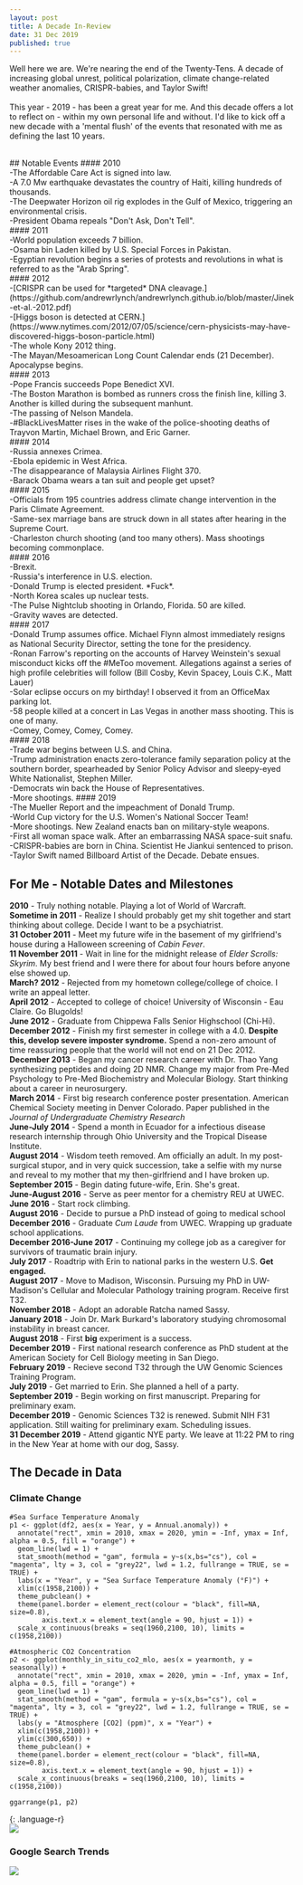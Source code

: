 ```yaml
---
layout: post
title: A Decade In-Review
date: 31 Dec 2019
published: true
---
```

Well here we are. We're nearing the end of the Twenty-Tens. A decade of increasing global unrest, political polarization, climate change-related weather anomalies, CRISPR-babies, and Taylor Swift!
<br><br>
This year - 2019 - has been a great year for me. And this decade offers a lot to reflect on - within my own personal life and without. I'd like to kick off a new decade with a 'mental flush' of the events that resonated with me as defining the last 10 years.

<br>
## Notable Events
#### 2010 <br>
-The Affordable Care Act is signed into law. <br>
-A 7.0 Mw earthquake devastates the country of Haiti, killing hundreds of thousands.<br>
-The Deepwater Horizon oil rig explodes in the Gulf of Mexico, triggering an environmental crisis.<br> 
-President Obama repeals "Don't Ask, Don't Tell".<br>
#### 2011<br>
-World population exceeds 7 billion.<br>
-Osama bin Laden killed by U.S. Special Forces in Pakistan. <br>
-Egyptian revolution begins a series of protests and revolutions in what is referred to as the "Arab Spring".<br>
#### 2012<br>
-[CRISPR can be used for *targeted* DNA cleavage.](https://github.com/andrewrlynch/andrewrlynch.github.io/blob/master/Jinek-et-al.-2012.pdf)<br>
-[Higgs boson is detected at CERN.](https://www.nytimes.com/2012/07/05/science/cern-physicists-may-have-discovered-higgs-boson-particle.html)<br>
-The whole Kony 2012 thing. <br>
-The Mayan/Mesoamerican Long Count Calendar ends (21 December). Apocalypse begins. <br>
#### 2013 <br>
-Pope Francis succeeds Pope Benedict XVI. <br>
-The Boston Marathon is bombed as runners cross the finish line, killing 3. Another is killed during the subsequent manhunt. <br>
-The passing of Nelson Mandela. <br>
-#BlackLivesMatter rises in the wake of the police-shooting deaths of Trayvon Martin, Michael Brown, and Eric Garner. <br> 
#### 2014 <br>
-Russia annexes Crimea. <br>
-Ebola epidemic in West Africa. <br>
-The disappearance of Malaysia Airlines Flight 370. <br>
-Barack Obama wears a tan suit and people get upset? <br>
#### 2015 <br>
-Officials from 195 countries address climate change intervention in the Paris Climate Agreement. <br>
-Same-sex marriage bans are struck down in all states after hearing in the Supreme Court.  <br>
-Charleston church shooting (and too many others). Mass shootings becoming commonplace. <br>
#### 2016 <br>
-Brexit. <br>
-Russia's interference in U.S. election. <br>
-Donald Trump is elected president. *Fuck*. <br>
-North Korea scales up nuclear tests. <br>
-The Pulse Nightclub shooting in Orlando, Florida. 50 are killed. <br>
-Gravity waves are detected. <br>
#### 2017 <br>
-Donald Trump assumes office. Michael Flynn almost immediately resigns as National Security Director, setting the tone for the presidency. <br>
-Ronan Farrow's reporting on the accounts of Harvey Weinstein's sexual misconduct kicks off the #MeToo movement. Allegations against a series of high profile celebrities will follow (Bill Cosby, Kevin Spacey, Louis C.K., Matt Lauer) <br>
-Solar eclipse occurs on my birthday! I observed it from an OfficeMax parking lot. <br>
-58 people killed at a concert in Las Vegas in another mass shooting. This is one of many. <br>
-Comey, Comey, Comey, Comey. <br>
#### 2018 <br>
-Trade war begins between U.S. and China. <br>
-Trump administration enacts zero-tolerance family separation policy at the southern border, spearheaded by Senior Policy Advisor and sleepy-eyed White Nationalist, Stephen Miller. <br>
-Democrats win back the House of Representatives. <br>
-More shootings.
#### 2019 <br>
-The Mueller Report and the impeachment of Donald Trump. <br>
-World Cup victory for the U.S. Women's National Soccer Team! <br>
-More shootings. New Zealand enacts ban on military-style weapons.<br>
-First all woman space walk. After an embarrassing NASA space-suit snafu. <br>
-CRISPR-babies are born in China. Scientist He Jiankui sentenced to prison. <br>
-Taylor Swift named Billboard Artist of the Decade. Debate ensues. <br>


## For Me - Notable Dates and Milestones <br>
**2010** - Truly nothing notable. Playing a lot of World of Warcraft. <br>
**Sometime in 2011** - Realize I should probably get my shit together and start thinking about college. Decide I want to be a psychiatrist. <br>
**31 October 2011** - Meet my future wife in the basement of my girlfriend's house during a Halloween screening of *Cabin Fever*. <br>
**11 November 2011** - Wait in line for the midnight release of *Elder Scrolls: Skyrim*. My best friend and I were there for about four hours before anyone else showed up. <br>
**March? 2012** - Rejected from my hometown college/college of choice. I write an appeal letter. <br>
**April 2012** - Accepted to college of choice! University of Wisconsin - Eau Claire. Go Blugolds! <br>
**June 2012** - Graduate from Chippewa Falls Senior Highschool (Chi-Hi).<br>
**December 2012** - Finish my first semester in college with a 4.0. **Despite this, develop severe imposter syndrome.** Spend a non-zero amount of time reassuring people that the world will not end on 21 Dec 2012. <br>
**December 2013** - Began my cancer research career with Dr. Thao Yang synthesizing peptides and doing 2D NMR. Change my major from Pre-Med Psychology to Pre-Med Biochemistry and Molecular Biology. Start thinking about a career in neurosurgery. <br>
**March 2014** - First big research conference poster presentation. American Chemical Society meeting in Denver Colorado. Paper published in the *Journal of Undergraduate Chemistry Research*<br>
**June-July 2014** - Spend a month in Ecuador for a infectious disease research internship through Ohio University and the Tropical Disease Institute. <br>
**August 2014** - Wisdom teeth removed. Am officially an adult. In my post-surgical stupor, and in very quick succession, take a selfie with my nurse and reveal to my mother that my then-girlfriend and I have broken up.<br>
**September 2015** - Begin dating future-wife, Erin. She's great. <br>
**June-August 2016** - Serve as peer mentor for a chemistry REU at UWEC. <br>
**June 2016** - Start rock climbing. <br>
**August 2016** - Decide to pursue a PhD instead of going to medical school <br>
**December 2016** - Graduate *Cum Laude* from UWEC. Wrapping up graduate school applications. <br>
**December 2016-June 2017** - Continuing my college job as a caregiver for survivors of traumatic brain injury. <br>
**July 2017** - Roadtrip with Erin to national parks in the western U.S. **Get engaged.**<br>
**August 2017** - Move to Madison, Wisconsin. Pursuing my PhD in UW-Madison's Cellular and Molecular Pathology training program. Receive first T32.<br>
**November 2018** - Adopt an adorable Ratcha named Sassy. <br>
**January 2018** - Join Dr. Mark Burkard's laboratory studying chromosomal instability in breast cancer. <br>
**August 2018** - First **big** experiment is a success. <br>
**December 2019** - First national research conference as PhD student at the American Society for Cell Biology meeting in San Diego. <br>
**February 2019** - Recieve second T32 through the UW Genomic Sciences Training Program. <br>
**July 2019** - Get married to Erin. She planned a hell of a party. <br>
**September 2019** - Begin working on first manuscript. Preparing for preliminary exam. <br>
**December 2019** - Genomic Sciences T32 is renewed. Submit NIH F31 application. Still waiting for preliminary exam. Scheduling issues. <br>
**31 December 2019** - Attend gigantic NYE party. We leave at 11:22 PM to ring in the New Year at home with our dog, Sassy. <br>


## The Decade in Data
### Climate Change
~~~
#Sea Surface Temperature Anomaly
p1 <- ggplot(df2, aes(x = Year, y = Annual.anomaly)) + 
  annotate("rect", xmin = 2010, xmax = 2020, ymin = -Inf, ymax = Inf, alpha = 0.5, fill = "orange") +
  geom_line(lwd = 1) + 
  stat_smooth(method = "gam", formula = y~s(x,bs="cs"), col = "magenta", lty = 3, col = "grey22", lwd = 1.2, fullrange = TRUE, se = TRUE) + 
  labs(x = "Year", y = "Sea Surface Temperature Anomaly (°F)") + 
  xlim(c(1958,2100)) + 
  theme_pubclean() + 
  theme(panel.border = element_rect(colour = "black", fill=NA, size=0.8),
        axis.text.x = element_text(angle = 90, hjust = 1)) + 
  scale_x_continuous(breaks = seq(1960,2100, 10), limits = c(1958,2100))
  
#Atmospheric CO2 Concentration
p2 <- ggplot(monthly_in_situ_co2_mlo, aes(x = yearmonth, y = seasonally)) + 
  annotate("rect", xmin = 2010, xmax = 2020, ymin = -Inf, ymax = Inf, alpha = 0.5, fill = "orange") + 
  geom_line(lwd = 1) + 
  stat_smooth(method = "gam", formula = y~s(x,bs="cs"), col = "magenta", lty = 3, col = "grey22", lwd = 1.2, fullrange = TRUE, se = TRUE) +
  labs(y = "Atmosphere [CO2] (ppm)", x = "Year") + 
  xlim(c(1958,2100)) + 
  ylim(c(300,650)) +
  theme_pubclean() + 
  theme(panel.border = element_rect(colour = "black", fill=NA, size=0.8),
        axis.text.x = element_text(angle = 90, hjust = 1)) + 
  scale_x_continuous(breaks = seq(1960,2100, 10), limits = c(1958,2100))

ggarrange(p1, p2)
~~~
{: .language-r}
<br>
![](/images/Climate.png)
<br>
### Google Search Trends
![](/images/Trends.png)
